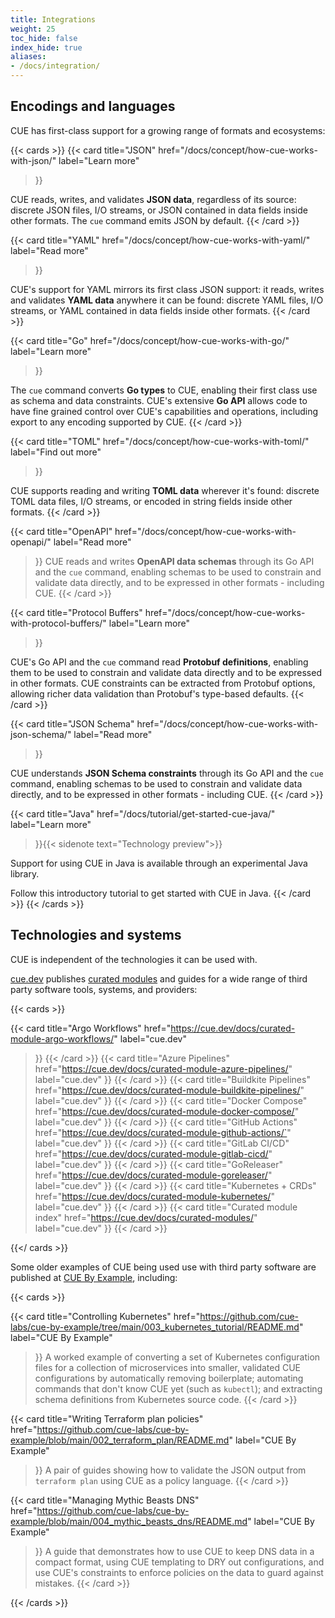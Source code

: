 ```yaml
---
title: Integrations
weight: 25
toc_hide: false
index_hide: true
aliases:
- /docs/integration/
---
```


## Encodings and languages

CUE has first-class support for a growing range of formats and ecosystems:

{{< cards >}}
{{< card
    title="JSON"
    href="/docs/concept/how-cue-works-with-json/"
    label="Learn more"
 >}}

CUE reads, writes, and validates **JSON data**, regardless of its source:
discrete JSON files, I/O streams, or JSON contained in data fields inside
other formats. The `cue` command emits JSON by default.
{{< /card >}}

{{< card
    title="YAML"
    href="/docs/concept/how-cue-works-with-yaml/"
    label="Read more"
>}}

CUE's support for YAML mirrors its first class JSON support: it reads, writes
and validates **YAML data** anywhere it can be found: discrete YAML files, I/O
streams, or YAML contained in data fields inside other formats.
{{< /card >}}

{{< card
    title="Go"
    href="/docs/concept/how-cue-works-with-go/"
    label="Learn more"
>}}

The `cue` command converts **Go types** to CUE, enabling their first class use as
schema and data constraints. CUE's extensive **Go API** allows code to have
fine grained control over CUE's capabilities and operations, including
export to any encoding supported by CUE.
{{< /card >}}

{{< card
    title="TOML"
    href="/docs/concept/how-cue-works-with-toml/"
    label="Find out more"
>}}

CUE supports reading and writing **TOML data** wherever it's found: discrete
TOML data files, I/O streams, or encoded in string fields inside other formats.
{{< /card >}}

{{< card
    title="OpenAPI"
    href="/docs/concept/how-cue-works-with-openapi/"
    label="Read more"
>}}
CUE reads and writes **OpenAPI data schemas** through its Go API and the `cue`
command, enabling schemas to be used to constrain and validate data directly,
and to be expressed in other formats - including CUE.
{{< /card >}}

{{< card
    title="Protocol Buffers"
    href="/docs/concept/how-cue-works-with-protocol-buffers/"
    label="Learn more"
>}}

CUE's Go API and the `cue` command read **Protobuf definitions**, enabling them
to be used to constrain and validate data directly and to be expressed in other
formats. CUE constraints can be extracted from Protobuf options, allowing
richer data validation than Protobuf's type-based defaults.
{{< /card >}}

{{< card
    title="JSON Schema"
    href="/docs/concept/how-cue-works-with-json-schema/"
    label="Read more"
>}}

CUE understands **JSON Schema constraints** through its Go API and the `cue`
command, enabling schemas to be used to constrain and validate data directly,
and to be expressed in other formats - including CUE.
{{< /card >}}

{{< card
    title="Java"
    href="/docs/tutorial/get-started-cue-java/"
    label="Learn more"
>}}{{< sidenote text="Technology preview">}}

Support for using CUE in Java is available through an experimental Java library.

Follow this introductory tutorial to get started with CUE in Java.
{{< /card >}}
{{< /cards >}}

## Technologies and systems

CUE is independent of the technologies it can be used with.

[cue.dev](https://cue.dev) publishes
[curated modules](https://cue.dev/docs/curated-modules/) and guides for a wide
range of third party software tools, systems, and providers:

{{< cards >}}

{{< card
    title="Argo Workflows"
    href="https://cue.dev/docs/curated-module-argo-workflows/"
    label="cue.dev"
>}}
{{< /card >}}
{{< card
    title="Azure Pipelines"
    href="https://cue.dev/docs/curated-module-azure-pipelines/"
    label="cue.dev"
>}}
{{< /card >}}
{{< card
    title="Buildkite Pipelines"
    href="https://cue.dev/docs/curated-module-buildkite-pipelines/"
    label="cue.dev"
>}}
{{< /card >}}
{{< card
    title="Docker Compose"
    href="https://cue.dev/docs/curated-module-docker-compose/"
    label="cue.dev"
>}}
{{< /card >}}
{{< card
    title="GitHub Actions"
    href="https://cue.dev/docs/curated-module-github-actions/`"
    label="cue.dev"
>}}
{{< /card >}}
{{< card
    title="GitLab CI/CD"
    href="https://cue.dev/docs/curated-module-gitlab-cicd/"
    label="cue.dev"
>}}
{{< /card >}}
{{< card
    title="GoReleaser"
    href="https://cue.dev/docs/curated-module-goreleaser/"
    label="cue.dev"
>}}
{{< /card >}}
{{< card
    title="Kubernetes + CRDs"
    href="https://cue.dev/docs/curated-module-kubernetes/"
    label="cue.dev"
>}}
{{< /card >}}
{{< card
    title="Curated module index"
    href="https://cue.dev/docs/curated-modules/"
    label="cue.dev"
>}}
{{< /card >}}

{{</ cards >}}

Some older examples of CUE being used use with third party software are
published at [CUE By Example](https://github.com/cue-labs/cue-by-example/),
including:

{{< cards >}}

{{< card
    title="Controlling Kubernetes"
    href="https://github.com/cue-labs/cue-by-example/tree/main/003_kubernetes_tutorial/README.md"
    label="CUE By Example"
>}}
A worked example of converting a set of Kubernetes configuration files
for a collection of microservices into smaller, validated CUE configurations by
automatically removing boilerplate;
automating commands that don't know CUE yet (such as `kubectl`);
and extracting schema definitions from Kubernetes source code.
{{< /card >}}

{{< card
    title="Writing Terraform plan policies"
    href="https://github.com/cue-labs/cue-by-example/blob/main/002_terraform_plan/README.md"
    label="CUE By Example"
>}}
A pair of guides showing how to validate the JSON output from `terraform plan`
using CUE as a policy language.
{{< /card >}}

{{< card
    title="Managing Mythic Beasts DNS"
    href="https://github.com/cue-labs/cue-by-example/blob/main/004_mythic_beasts_dns/README.md"
    label="CUE By Example"
>}}
A guide that demonstrates how to use CUE to keep DNS data in a compact format,
using CUE templating to DRY out configurations, and use CUE's constraints to
enforce policies on the data to guard against mistakes.
{{< /card >}}

{{< /cards >}}
